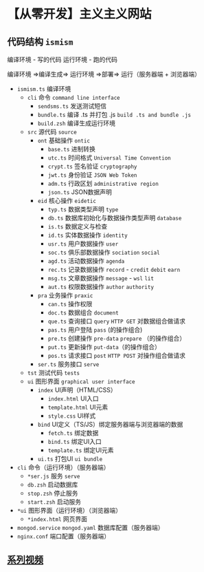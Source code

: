 # 【从零开发】主义主义网站

## 代码结构 `ismism`

编译环境 - 写的代码
运行环境 - 跑的代码

编译环境 =>编译生成=> 运行环境 =>部署=> 运行（服务器端 + 浏览器端）

* `ismism.ts` 编译环境
	* `cli` 命令 `command line interface`
		- `sendsms.ts` 发送测试短信
		- `bundle.ts` 编译 .ts 并打包 .js `build .ts and bundle .js`
		- `build.zsh` 编译生成运行环境
	* `src` 源代码 `source`
		* `ont` 基础操作 `ontic`
			- `base.ts` 进制转换
			- `utc.ts` 时间格式 `Universal Time Convention`
			- `crypt.ts` 签名验证 `cryptography`
			- `jwt.ts` 身份验证 `JSON Web Token`
			- `adm.ts` 行政区划 `administrative region`
			- `json.ts` JSON数据声明
		* `eid` 核心操作 `eidetic`
			- `typ.ts` 数据类型声明 `type`
			- `db.ts` 数据库初始化与数据操作类型声明 `database`
			- `is.ts` 数据定义与检查
			- `id.ts` 实体数据操作 `identity`
			- `usr.ts` 用户数据操作 `user`
			- `soc.ts` 俱乐部数据操作 `sociation` `social`
			- `agd.ts` 活动数据操作 `agenda`
			- `rec.ts` 记录数据操作 `record` - `credit` `debit` `earn`
			- `msg.ts` 文章数据操作 `message` - `wsl` `lit`
			- `aut.ts` 权限数据操作 `author` `authority`
		* `pra` 业务操作 `praxic`
			- `can.ts` 操作权限
			- `doc.ts` 数据组合 `document`
			- `que.ts` 查询接口 `query` `HTTP GET` 对数据组合做请求
			- `pas.ts` 用户登陆 `pass` (的操作组合)
			- `pre.ts` 创建操作 `pre-data` `prepare` （的操作组合）
			- `put.ts` 更新操作 `put-data`（的操作组合）
			- `pos.ts` 请求接口 `post` `HTTP POST` 对操作组合做请求
		* `ser.ts` 服务接口 `serve`
	* `tst` 测试代码 `tests`
	* `ui` 图形界面 `graphical user interface`
		* `index` UI声明（HTML/CSS）
			- `index.html` UI入口 
			- `template.html` UI元素
			- `style.css` UI样式
		* `bind` UI定义（TS/JS）绑定服务器端与浏览器端的数据
			- `fetch.ts` 绑定数据
			- `bind.ts` 绑定UI入口
			- `template.ts` 绑定UI元素
		* `ui.ts` 打包UI `ui bundle`
* `cli` 命令（运行环境）（服务器端）
	- `*ser.js` 服务 `serve`
	- `db.zsh` 启动数据库
	- `stop.zsh` 停止服务
	- `start.zsh` 启动服务
* `*ui` 图形界面（运行环境）（浏览器端）
	- `*index.html` 网页界面
* `mongod.service` `mongod.yaml` 数据库配置（服务器端）
* `nginx.conf` 端口配置（服务器端）

## [系列视频](https://space.bilibili.com/483417795/video)

